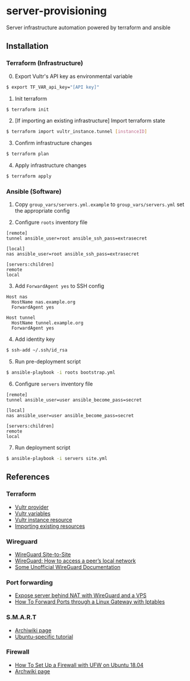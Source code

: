 # server-provisioning

Server infrastructure automation powered by terraform and ansible

## Installation

### Terraform (Infrastructure)

0. Export Vultr's API key as environmental variable
```bash
$ export TF_VAR_api_key="[API key]"
```

1. Init terraform
```bash
$ terraform init
```

2. [If importing an existing infrastructure] Import terraform state
```bash
$ terraform import vultr_instance.tunnel [instanceID]
```

3. Confirm infrastructure changes
```bash
$ terraform plan
```

4. Apply infrastructure changes
```bash
$ terraform apply
```

### Ansible (Software)

1. Copy `group_vars/servers.yml.example` to `group_vars/servers.yml` set the appropriate config

2. Configure `roots` inventory file

```
[remote]
tunnel ansible_user=root ansible_ssh_pass=extrasecret

[local]
nas ansible_user=root ansible_ssh_pass=extrasecret

[servers:children]
remote
local
```

3. Add `ForwardAgent yes` to SSH config

```
Host nas
  HostName nas.example.org
  ForwardAgent yes

Host tunnel
  HostName tunnel.example.org
  ForwardAgent yes
```

4. Add identity key

```bash
$ ssh-add ~/.ssh/id_rsa
```

5. Run pre-deployment script

```bash
$ ansible-playbook -i roots bootstrap.yml
```

6. Configure `servers` inventory file

```
[remote]
tunnel ansible_user=user ansible_become_pass=secret

[local]
nas ansible_user=user ansible_become_pass=secret

[servers:children]
remote
local
```

7. Run deployment script

```bash
$ ansible-playbook -i servers site.yml
```

## References

### Terraform
- [Vultr provider](https://registry.terraform.io/providers/vultr/vultr/latest/docs)
- [Vultr variables](https://www.terraform.io/docs/language/values/variables.html)
- [Vultr instance resource](https://registry.terraform.io/providers/vultr/vultr/latest/docs/resources/instance)
- [Importing existing resources](https://learn.hashicorp.com/tutorials/terraform/state-import)

### Wireguard
- [WireGuard Site-to-Site](https://gist.github.com/insdavm/b1034635ab23b8839bf957aa406b5e39)
- [WireGuard: How to access a peer’s local network](https://iliasa.eu/wireguard-how-to-access-a-peers-local-network/)
- [Some Unofficial WireGuard Documentation](https://github.com/pirate/wireguard-docs)

### Port forwarding
- [Expose server behind NAT with WireGuard and a VPS](https://golb.hplar.ch/2019/01/expose-server-vpn.html)
- [How To Forward Ports through a Linux Gateway with Iptables](https://www.digitalocean.com/community/tutorials/how-to-forward-ports-through-a-linux-gateway-with-iptables)

### S.M.A.R.T
- [Archiwiki page](https://wiki.archlinux.org/index.php/S.M.A.R.T.)
- [Ubuntu-specific tutorial](https://www.howtoforge.com/tutorial/monitor-harddisk-with-smartmon-on-ubuntu/)

### Firewall
- [How To Set Up a Firewall with UFW on Ubuntu 18.04](https://www.digitalocean.com/community/tutorials/how-to-set-up-a-firewall-with-ufw-on-ubuntu-18-04)
- [Archwiki page](https://wiki.archlinux.org/index.php/Uncomplicated_Firewall)
